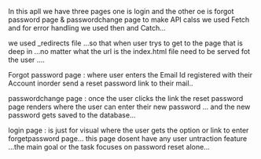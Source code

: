 In this apll we have three pages one is login and the other oe is forgot password page & passwordchange page
to make API calss we used Fetch and for error handling we used then and Catch...

we used _redirects file ...so that when user trys to get to the page that is deep in ...no matter what the url is the index.html file need to be served fot the user ....

Forgot password page : where user enters the Email Id registered with their Account inorder send a reset password link to their mail..

passwordchange page : once the user clicks the link the reset password page renders where the user can enter their new password ...
and the new password gets saved to the database...

login page : is just for visual where the user gets the option or link to enter forgetpassword page...
this page dosent have any user untraction feature ...the main goal or the task focuses on password reset alone...



